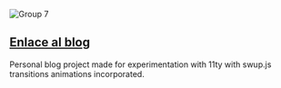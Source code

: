 ![Group 7](https://github.com/cromeoli/crisolBlog/assets/92324278/8ee73491-9dc6-46bb-bbfd-5d32c73290df)

## [Enlace al blog](https://crisol.netlify.app)

Personal blog project made for experimentation with 11ty with swup.js transitions animations incorporated.
